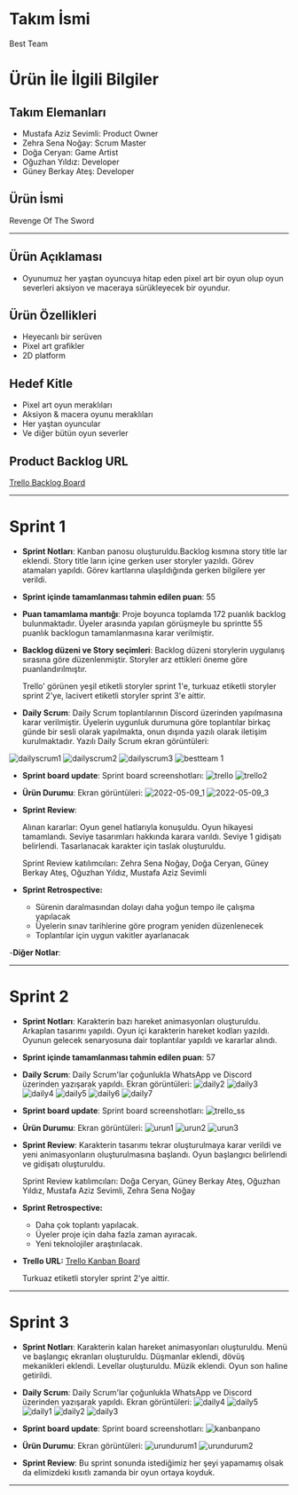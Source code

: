 # **Takım İsmi**

Best Team

# Ürün İle İlgili Bilgiler

## Takım Elemanları

- Mustafa Aziz Sevimli: Product Owner
- Zehra Sena Noğay: Scrum Master
- Doğa Ceryan: Game Artist
- Oğuzhan Yıldız: Developer
- Güney Berkay Ateş: Developer

## Ürün İsmi

Revenge Of The Sword

----

## Ürün Açıklaması

- Oyunumuz her yaştan oyuncuya hitap eden pixel art bir oyun olup oyun severleri aksiyon ve maceraya sürükleyecek bir oyundur.

## Ürün Özellikleri

- Heyecanlı bir serüven
- Pixel art grafikler
- 2D platform

## Hedef Kitle

- Pixel art oyun meraklıları
- Aksiyon & macera oyunu meraklıları
- Her yaştan oyuncular
- Ve diğer bütün oyun severler

## Product Backlog URL

[Trello Backlog Board](https://trello.com/b/PMQp8MDJ/kanban-panosu)

---

# Sprint 1

- **Sprint Notları**: Kanban panosu oluşturuldu.Backlog kısmına story title lar eklendi. Story title ların içine gerken user storyler yazıldı. Görev atamaları yapıldı. Görev kartlarına ulaşıldığında gerken bilgilere yer verildi.

- **Sprint içinde tamamlanması tahmin edilen puan**: 55

- **Puan tamamlama mantığı**: Proje boyunca toplamda 172 puanlık backlog bulunmaktadır. Üyeler arasında yapılan görüşmeyle bu sprintte 55 puanlık backlogun tamamlanmasına karar verilmiştir.

- **Backlog düzeni ve Story seçimleri**: Backlog düzeni storylerin uygulanış sırasına göre düzenlenmiştir. Storyler arz ettikleri öneme göre puanlandırılmıştır.
  
   Trello' görünen yeşil etiketli storyler sprint 1'e, turkuaz etiketli storyler sprint 2'ye, lacivert etiketli storyler sprint 3'e aittir.

- **Daily Scrum**: Daily Scrum toplantılarının Discord üzerinden yapılmasına karar verilmiştir. Üyelerin uygunluk durumuna göre toplantılar birkaç günde bir sesli olarak yapılmakta, onun dışında yazılı olarak iletişim kurulmaktadır. Yazılı Daily Scrum ekran görüntüleri:

![dailyscrum1](https://user-images.githubusercontent.com/53306980/167474433-e0b53048-cfad-46f0-9f04-5b762d6fa6ab.png)
![dailyscrum2](https://user-images.githubusercontent.com/53306980/167474437-89a1f0c2-5f8c-4f0a-bd82-5625449da64b.png)
![dailyscrum3](https://user-images.githubusercontent.com/53306980/167474438-b96762cd-77dc-445e-8967-cd044bf8b98b.png)
![bestteam 1](https://user-images.githubusercontent.com/99272722/167315856-987e77a6-45d2-4fff-9204-b34388290148.png)


- **Sprint board update**: Sprint board screenshotları: 
![trello](https://user-images.githubusercontent.com/99272722/167332657-9ffe15c1-0295-4acc-8edc-4a3b96157f1d.png)
![trello2](https://user-images.githubusercontent.com/99272722/167333678-5f2a823e-47c7-437b-ae27-5b58961fdf37.png)




- **Ürün Durumu**: Ekran görüntüleri: 
![2022-05-09_1](https://user-images.githubusercontent.com/99272722/167316099-75ff2531-2a31-40ea-972d-5121c92e4794.png)
![2022-05-09_3](https://user-images.githubusercontent.com/99272722/167316101-c589e606-8b8b-46dc-8e83-c8e2267905d2.png)


  

- **Sprint Review**: 

  Alınan kararlar: Oyun genel hatlarıyla konuşuldu. Oyun hikayesi tamamlandı. Seviye tasarımları hakkında karara varıldı. Seviye 1 gidişatı belirlendi. Tasarlanacak   karakter için taslak oluşturuldu. 

  Sprint Review katılımcıları: Zehra Sena Noğay, Doğa Ceryan, Güney Berkay Ateş, Oğuzhan Yıldız, Mustafa Aziz Sevimli

- **Sprint Retrospective:**
  - Sürenin daralmasından dolayı daha yoğun tempo ile çalışma yapılacak
  - Üyelerin sınav tarihlerine göre program yeniden düzenlenecek
  - Toplantılar için uygun vakitler ayarlanacak

-**Diğer Notlar**:


---

# Sprint 2


- **Sprint Notları**: Karakterin bazı hareket animasyonları oluşturuldu. Arkaplan tasarımı yapıldı. Oyun içi karakterin hareket kodları yazıldı. Oyunun gelecek senaryosuna dair toplantılar yapıldı ve kararlar alındı.

- **Sprint içinde tamamlanması tahmin edilen puan**: 57


- **Daily Scrum**: Daily Scrum'lar çoğunlukla WhatsApp ve Discord üzerinden yazışarak yapıldı. Ekran görüntüleri:
![daily2](https://user-images.githubusercontent.com/53306980/169718887-5ace5de9-8ee3-4782-a2c4-4b49ab170a80.png)
![daily3](https://user-images.githubusercontent.com/53306980/169718888-58ccfc37-03c1-478a-a873-c8bf11fb8127.jpg)
![daily4](https://user-images.githubusercontent.com/53306980/169718890-89433305-1b59-4a7c-81b9-b3518a93afa8.jpg)
![daily5](https://user-images.githubusercontent.com/53306980/169718891-21499aa7-cde5-4b27-adc6-db7752512bb3.jpg)
![daily6](https://user-images.githubusercontent.com/53306980/169718892-f7b6bf63-261b-46e2-bbe7-30090cabbee3.jpg)
![daily7](https://user-images.githubusercontent.com/53306980/169719299-5c52fdef-27a9-46c5-8829-1f339e1d477c.png)



- **Sprint board update**: Sprint board screenshotları:
![trello_ss](https://user-images.githubusercontent.com/53306980/169719162-b9581c28-8f75-4775-a4fe-669bb9169242.png)



- **Ürün Durumu**: Ekran görüntüleri: 
![urun1](https://user-images.githubusercontent.com/53306980/169719157-9af88789-65a1-48e9-88c7-f2ec9566cc20.png)
![urun2](https://user-images.githubusercontent.com/53306980/169719158-b6ca23b0-64b4-468b-9f44-fca4350916f5.png)
![urun3](https://user-images.githubusercontent.com/53306980/169719161-b6ff1398-dbfd-472e-a18d-83351944e708.png)


- **Sprint Review**: Karakterin tasarımı tekrar oluşturulmaya karar verildi ve yeni animasyonların oluşturulmasına
başlandı. Oyun başlangıcı belirlendi ve gidişatı oluşturuldu.

  Sprint Review katılımcıları: Doğa Ceryan, Güney Berkay Ateş, Oğuzhan Yıldız, Mustafa Aziz Sevimli, Zehra Sena Noğay


- **Sprint Retrospective:** 
  - Daha çok toplantı yapılacak.
  - Üyeler proje için daha fazla zaman ayıracak.
  - Yeni teknolojiler araştırılacak.

- **Trello URL:** [Trello Kanban Board](https://trello.com/b/PMQp8MDJ/kanban-panosu)

  Turkuaz etiketli storyler sprint 2'ye aittir.




---

# Sprint 3

- **Sprint Notları**: Karakterin kalan hareket animasyonları oluşturuldu. Menü ve başlangıç ekranları oluşturuldu. Düşmanlar eklendi, dövüş mekanikleri eklendi. Levellar oluşturuldu. Müzik eklendi. Oyun son haline getirildi.

- **Daily Scrum**: Daily Scrum'lar çoğunlukla WhatsApp ve Discord üzerinden yazışarak yapıldı. Ekran görüntüleri:
![daily4](https://user-images.githubusercontent.com/53306980/172072806-33e12537-4d40-48da-bd5e-9c314fdeaa2b.png)
![daily5](https://user-images.githubusercontent.com/53306980/172072807-9ea9619d-604c-4c54-a073-9a0e1980e06a.png)
![daily1](https://user-images.githubusercontent.com/53306980/172072809-3096d4ad-60fc-4aa5-bf74-3b57447dc813.png)
![daily2](https://user-images.githubusercontent.com/53306980/172072811-7260415a-fbe0-443a-a902-386dd2cda79d.png)
![daily3](https://user-images.githubusercontent.com/53306980/172072812-b34620b0-48ea-4ebf-bcbd-3a716354cf9c.png)

- **Sprint board update**: Sprint board screenshotları:
![kanbanpano](https://user-images.githubusercontent.com/53306980/172072808-4644ff15-ff63-4606-ac98-068f2ffc009c.png)

- **Ürün Durumu**: Ekran görüntüleri:
![urundurum1](https://user-images.githubusercontent.com/53306980/172234083-aa21cf0b-547a-47ab-a3d8-dcd1e0f49c62.png)
![urundurum2](https://user-images.githubusercontent.com/53306980/172234090-28c72e92-aaa5-4867-859b-adae0abd7d18.png)


- **Sprint Review**: Bu sprint sonunda istediğimiz her şeyi yapamamış olsak da elimizdeki kısıtlı zamanda bir oyun ortaya koyduk.

---
